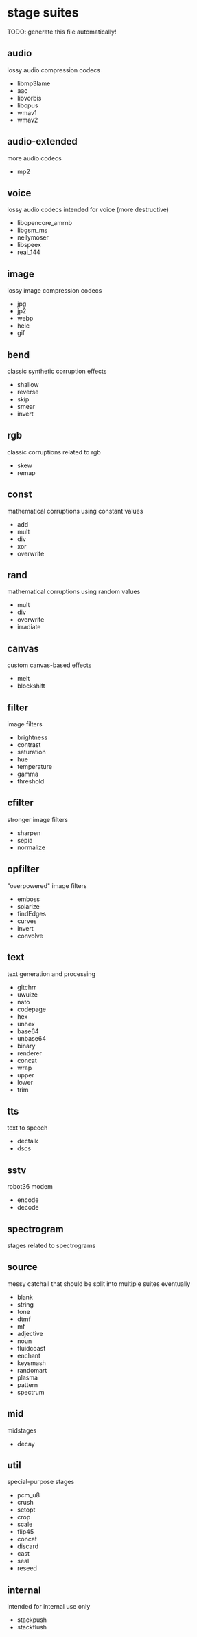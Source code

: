 # stage suites
TODO: generate this file automatically!

## audio
lossy audio compression codecs
- libmp3lame
- aac
- libvorbis
- libopus
- wmav1
- wmav2

## audio-extended
more audio codecs
- mp2

## voice
lossy audio codecs intended for voice (more destructive)
- libopencore_amrnb
- libgsm_ms
- nellymoser
- libspeex
- real_144

## image
lossy image compression codecs
- jpg
- jp2
- webp
- heic
- gif

## bend
classic synthetic corruption effects
- shallow
- reverse
- skip
- smear
- invert

## rgb
classic corruptions related to rgb
- skew
- remap

## const
mathematical corruptions using constant values
- add
- mult
- div
- xor
- overwrite

## rand
mathematical corruptions using random values
- mult
- div
- overwrite
- irradiate

## canvas
custom canvas-based effects
- melt
- blockshift

## filter
image filters
- brightness
- contrast
- saturation
- hue
- temperature
- gamma
- threshold

## cfilter
stronger image filters
- sharpen
- sepia
- normalize

## opfilter
"overpowered" image filters
- emboss
- solarize
- findEdges
- curves
- invert
- convolve

## text
text generation and processing
- gltchrr
- uwuize
- nato
- codepage
- hex
- unhex
- base64
- unbase64
- binary
- renderer
- concat
- wrap
- upper
- lower
- trim

## tts
text to speech
- dectalk
- dscs

## sstv
robot36 modem
- encode
- decode

## spectrogram
stages related to spectrograms

## source
messy catchall that should be split into multiple suites eventually
- blank
- string
- tone
- dtmf
- mf
- adjective
- noun
- fluidcoast
- enchant
- keysmash
- randomart
- plasma
- pattern
- spectrum

## mid
midstages
- decay

## util
special-purpose stages
- pcm_u8
- crush
- setopt
- crop
- scale
- flip45
- concat
- discard
- cast
- seal
- reseed

## internal
intended for internal use only
- stackpush
- stackflush